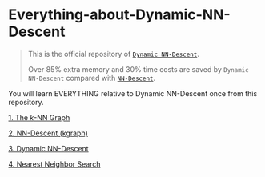 # Everything-about-Dynamic-NN-Descent

> This is the official repository of [`Dynamic NN-Descent`](https://ieeexplore.ieee.org/document/10679929).
> 
> Over 85% extra memory and 30% time costs are saved by `Dynamic NN-Descent` compared with [`NN-Descent`](https://github.com/aaalgo/kgraph).

You will learn EVERYTHING relative to Dynamic NN-Descent once from this repository.

[1. The *k*-NN Graph](./docs/kNN-Graph.md)

[2. NN-Descent (kgraph)](./docs/NN-Descent.md)

[3. Dynamic NN-Descent](./docs/DynamicNNDescent.md)

[4. Nearest Neighbor Search](./docs/NNSearch.md)